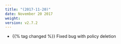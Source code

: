 ```yaml
---
title: "(2017-11-20)"
date: November 20 2017
weight:
version: v2.7.2
---
```


- {{% tag changed %}} Fixed bug with policy deletion
